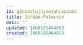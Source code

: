 ```yaml
---
id: g2ruootujnyxezahuxwinkc
title: Jordan-Peterson
desc: ''
updated: 1668185464893
created: 1668185464893
---
```


